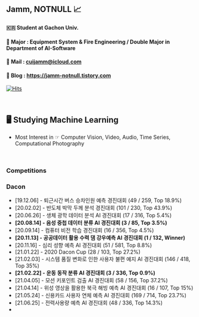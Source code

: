 ## Jamm, NOTNULL 📈

#### 🇰🇷 Student at Gachon Univ. 
#### 🏫 Major : Equipment System & Fire Engineering / Double Major in Department of AI-Software
#### 📨 Mail : cuijamm@icloud.com
#### 📝 Blog : https://jamm-notnull.tistory.com


[![Hits](https://hits.seeyoufarm.com/api/count/incr/badge.svg?url=https%3A%2F%2Fgithub.com%2Fcuijamm&count_bg=%2379C83D&title_bg=%23000000&icon=apple.svg&icon_color=%23FFFFFF&title=HITS&edge_flat=false)](https://hits.seeyoufarm.com)



<br>

## 🖥 Studying Machine Learning
- Most Interest in ☞ Computer Vision, Video, Audio, Time Series, Computational Photography






<br>

### Competitions
### Dacon
- [19.12.06] - 퇴근시간 버스 승차인원 예측 경진대회 (49 / 259, Top 18.9%)
- [20.02.02] - 반도체 박막 두께 분석 경진대회 (101 / 230, Top 43.9%)
- [20.06.26] - 생체 광학 데이터 분석 AI 경진대회 (17 / 316, Top 5.4%)
- __[20.08.14] - 음성 중첩 데이터 분류 AI 경진대회 (3 / 85, Top 3.5%)__
- [20.09.14] - 컴퓨터 비전 학습 경진대회 (16 / 356, Top 4.5%)
- __[20.11.13] - 공공데이터 활용 수력 댐 강우예측 AI 경진대회 (1 / 132, Winner)__
- [20.11.16] - 심리 성향 예측 AI 경진대회 (51 / 581, Top 8.8%)
- [21.01.22] - 2020 Dacon Cup (28 / 103, Top 27.2%)
- [21.02.03] - 시스템 품질 변화로 인한 사용자 불편 예지 AI 경진대회 (146 / 418, Top 35%)
- __[21.02.22] - 운동 동작 분류 AI 경진대회 (3 / 336, Top 0.9%)__
- [21.04.05] - 모션 키포인트 검출 AI 경진대회 (58 / 156, Top 37.2%)
- [21.04.14] - 위성 영상을 활용한 북극 해빙 예측 AI 경진대회 (16 / 107, Top 15%)
- [21.05.24] - 신용카드 사용자 연체 예측 AI 경진대회 (169 / 714, Top 23.7%)
- [21.06.25] - 전력사용량 예측 AI 경진대회 (48 / 336, Top 14.3%)
-




<!--
**cuijamm/cuijamm** is a ✨ _special_ ✨ repository because its `README.md` (this file) appears on your GitHub profile.

Here are some ideas to get you started:

- 🔭 I’m currently working on ...
- 🌱 I’m currently learning ...
- 👯 I’m looking to collaborate on ...
- 🤔 I’m looking for help with ...
- 💬 Ask me about ...
- 📫 How to reach me: ...
- 😄 Pronouns: ...
- ⚡ Fun fact: ...
-->
